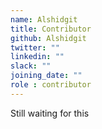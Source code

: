 ```yaml
---
name: Alshidgit
title: Contributor
github: Alshidgit
twitter: ""
linkedin: ""
slack: ""
joining_date: ""
role : contributor
---
```


Still waiting for this
